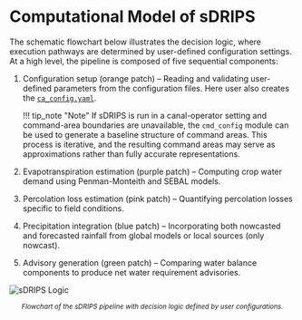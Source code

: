 # Computational Model of sDRIPS

The schematic flowchart below illustrates the decision logic, where execution pathways are determined by user-defined configuration settings. At a high level, the pipeline is composed of five sequential components:  

1.	Configuration setup (orange patch) – Reading and validating user-defined parameters from the configuration files. Here user also creates the [`ca_config.yaml`](en/latest/tutorials/config_files/cli/). 

    !!! tip_note "Note"
        If sDRIPS is run in a canal-operator setting and command-area boundaries are unavailable, the `cmd_config` module can be used to generate a baseline structure of command areas. This process is iterative, and the resulting command areas may serve as approximations rather than fully accurate representations.  

2.	Evapotranspiration estimation (purple patch) – Computing crop water demand using Penman-Monteith and SEBAL models.  
3.	Percolation loss estimation (pink patch) – Quantifying percolation losses specific to field conditions.  
4.	Precipitation integration (blue patch) – Incorporating both nowcasted and forecasted rainfall from global models or local sources (only nowcast).  
5.	Advisory generation (green patch) – Comparing water balance components to produce net water requirement advisories.  


![sDRIPS Logic](../images/Model/sDRIPS_Logic.png)
<p style="text-align:center"> <sup><i>Flowchart of the sDRIPS pipeline with decision logic defined by user configurations.</i></sup> </p>
